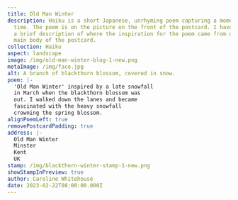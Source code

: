 ```yaml
---
title: Old Man Winter
description: Haiku is a short Japanese, unrhyming poem capturing a moment in
  time. The poem is on the picture on the front of the postcard. I have written
  a brief description of where the inspiration for the poem came from on the
  main body of the postcard.
collection: Haiku
aspect: landscape
image: /img/old-man-winter-blog-1-new.png
metaImage: /img/face.jpg
alt: A branch of blackthorn blossom, covered in snow.
poem: |-
  'Old Man Winter' inspired by a late snowfall 
  in March when the blackthorn blossom was 
  out. I walked down the lanes and became
  fascinated with the heavy snowfall 
  crowning the spring blossom.
alignPoemLeft: true
removePostcardPadding: true
address: |-
  Old Man Winter
  Minster
  Kent
  UK
stamp: /img/blackthorn-winter-stamp-1-new.png
showStampInPreview: true
author: Caroline Whitehouse
date: 2023-02-22T08:00:00.000Z
---
```

